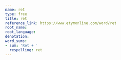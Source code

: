 ```yaml
---
name: ret
type: free
title: ret
reference_link: https://www.etymonline.com/word/ret
root_name: 
root_language: 
denotation: 
word_sums:
- sum: 'Ret + '
  respelling: ret
---
```

